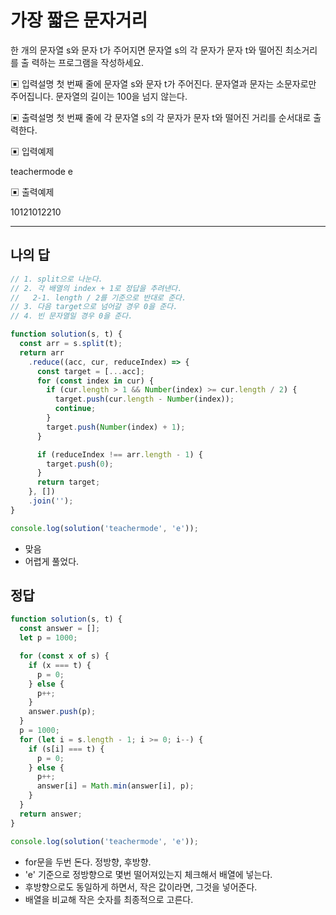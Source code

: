 # 가장 짧은 문자거리

한 개의 문자열 s와 문자 t가 주어지면 문자열 s의 각 문자가 문자 t와 떨어진 최소거리를 출 력하는 프로그램을 작성하세요.

▣ 입력설명
 첫 번째 줄에 문자열 s와 문자 t가 주어진다. 문자열과 문자는 소문자로만 주어집니다. 문자열의 길이는 100을 넘지 않는다.

▣ 출력설명
 첫 번째 줄에 각 문자열 s의 각 문자가 문자 t와 떨어진 거리를 순서대로 출력한다.

▣ 입력예제

teachermode e

▣ 출력예제

10121012210

---

## 나의 답

```js
// 1. split으로 나눈다.
// 2. 각 배열의 index + 1로 정답을 추려낸다.
//   2-1. length / 2를 기준으로 반대로 준다.
// 3. 다음 target으로 넘어갈 경우 0을 준다.
// 4. 빈 문자열일 경우 0을 준다.

function solution(s, t) {
  const arr = s.split(t);
  return arr
    .reduce((acc, cur, reduceIndex) => {
      const target = [...acc];
      for (const index in cur) {
        if (cur.length > 1 && Number(index) >= cur.length / 2) {
          target.push(cur.length - Number(index));
          continue;
        }
        target.push(Number(index) + 1);
      }

      if (reduceIndex !== arr.length - 1) {
        target.push(0);
      }
      return target;
    }, [])
    .join('');
}

console.log(solution('teachermode', 'e'));
```

- 맞음
- 어렵게 풀었다.

## 정답

```js
function solution(s, t) {
  const answer = [];
  let p = 1000;

  for (const x of s) {
    if (x === t) {
      p = 0;
    } else {
      p++;
    }
    answer.push(p);
  }
  p = 1000;
  for (let i = s.length - 1; i >= 0; i--) {
    if (s[i] === t) {
      p = 0;
    } else {
      p++;
      answer[i] = Math.min(answer[i], p);
    }
  }
  return answer;
}

console.log(solution('teachermode', 'e'));
```

- for문을 두번 돈다. 정방향, 후방향.
- 'e' 기준으로 정방향으로 몇번 떨어져있는지 체크해서 배열에 넣는다.
- 후방향으로도 동일하게 하면서, 작은 값이라면, 그것을 넣어준다.
- 배열을 비교해 작은 숫자를 최종적으로 고른다.
